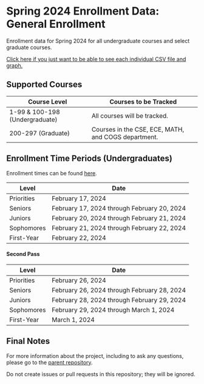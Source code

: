 # Spring 2024 Enrollment Data: General Enrollment
Enrollment data for Spring 2024 for all undergraduate courses and select graduate courses.

[Click here if you just want to be able to see each individual CSV file and graph.](https://github.com/UCSD-Historical-Enrollment-Data/2024Spring/blob/main/TOC.md)

## Supported Courses
| Course Level                   | Courses to be Tracked                               |
| ------------------------------ | --------------------------------------------------- |
| 1-99 & 100-198 (Undergraduate) | All courses will be tracked.                        |
| 200-297 (Graduate)             | Courses in the CSE, ECE, MATH, and COGS department. |

## Enrollment Time Periods (Undergraduates)
Enrollment times can be found [here](https://blink.ucsd.edu/instructors/courses/enrollment/start.html). 

| Level                       | Date                                                    |
| --------------------------- | --------------------------------------------------------|
| Priorities                  | February 17, 2024                                       |
| Seniors                     | February 17, 2024 through February 20, 2024             |
| Juniors                     | February 20, 2024 through February 21, 2024             |
| Sophomores                  | February 21, 2024 through February 22, 2024             |
| First-Year                  | February 22, 2024                                       |


#### Second Pass

| Level                       | Date                                                    |
| --------------------------- | --------------------------------------------------------|
| Priorities                  | February 26, 2024                                       |
| Seniors                     | February 26, 2024 through February 28, 2024             |
| Juniors                     | February 28, 2024 through February 29, 2024             |
| Sophomores                  | February 29, 2024 through March 1, 2024                 |
| First-Year                  | March 1, 2024                                           |

## Final Notes
For more information about the project, including to ask any questions, please go to the [parent repository](https://github.com/ewang2002/UCSDHistEnrollData). 

Do not create issues or pull requests in this repository; they will be ignored. 
